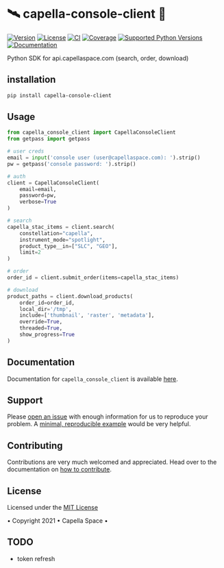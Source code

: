 # 🛰️ capella-console-client 🐐

[![Version](https://img.shields.io/pypi/v/capella-console-client.svg)](https://pypi.org/project/capella-console-client/)
[![License](https://img.shields.io/pypi/l/capella-console-client.svg)](#)
[![CI](https://github.com/capellaspace/console-client/workflows/ci.yml/badge.svg)](#)
[![Coverage](https://coveralls.io/repos/github/capellaspace/console-client/badge.svg?branch=main)](https://coveralls.io/repos/github/capellaspace/console-client/badge.svg?branch=main)
[![Supported Python Versions](https://img.shields.io/pypi/pyversions/capella-console-client.svg)](https://pypi.org/project/capella-console-client/)
[![Documentation](https://readthedocs.org/projects/capella-console-client/badge/?version=latest)](https://capella-console-client.readthedocs.io/en/latest/?badge=latest)

Python SDK for api.capellaspace.com (search, order, download)


## installation

```bash
pip install capella-console-client
```

## Usage


```python
from capella_console_client import CapellaConsoleClient
from getpass import getpass

# user creds
email = input('console user (user@capellaspace.com): ').strip() 
pw = getpass('console password: ').strip()  

# auth
client = CapellaConsoleClient(
    email=email, 
    password=pw,
    verbose=True
)

# search
capella_stac_items = client.search(
    constellation="capella",
    instrument_mode="spotlight",
    product_type__in=["SLC", "GEO"],
    limit=2
)

# order
order_id = client.submit_order(items=capella_stac_items)

# download
product_paths = client.download_products(
    order_id=order_id, 
    local_dir='/tmp',
    include=['thumbnail', 'raster', 'metadata'],
    override=True,
    threaded=True,
    show_progress=True
)
```



## Documentation

Documentation for `capella_console_client` is available [here](TODO).

## Support

Please [open an issue](https://github.com/capellaspace/console-client/issues/new)
with enough information for us to reproduce your problem.
A [minimal, reproducible example](https://stackoverflow.com/help/minimal-reproducible-example)
would be very helpful.

## Contributing

Contributions are very much welcomed and appreciated. Head over to the documentation on [how to contribute](TODO).


## License
Licensed under the [MIT License](https://github.com/capellaspace/console-client/blob/master/LICENSE)

• Copyright 2021 • Capella Space •


## TODO

* token refresh